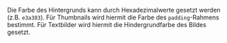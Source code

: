 Die Farbe des Hintergrunds kann durch Hexadezimalwerte gesetzt werden (z.B. `e3a383`). Für Thumbnails wird hiermit die Farbe des `padding`-Rahmens bestimmt. Für Textbilder wird hiermit die Hindergrundfarbe des Bildes gesetzt.